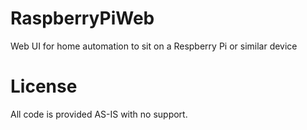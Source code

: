 # RaspberryPiWeb
Web UI for home automation to sit on a Respberry Pi or similar device

# License
All code is provided AS-IS with no support.
